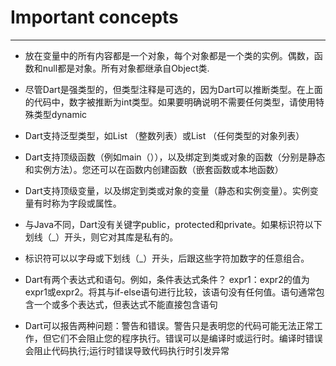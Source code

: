 # Important concepts
***
* 放在变量中的所有内容都是一个对象，每个对象都是一个类的实例。偶数，函数和null都是对象。所有对象都继承自Object类.

* 尽管Dart是强类型的，但类型注释是可选的，因为Dart可以推断类型。在上面的代码中，数字被推断为int类型。如果要明确说明不需要任何类型，请使用特殊类型dynamic
* Dart支持泛型类型，如List <int>（整数列表）或List <dynamic>（任何类型的对象列表）
* Dart支持顶级函数（例如main（）），以及绑定到类或对象的函数（分别是静态和实例方法）。您还可以在函数内创建函数（嵌套函数或本地函数）
* Dart支持顶级变量，以及绑定到类或对象的变量（静态和实例变量）。实例变量有时称为字段或属性。
* 与Java不同，Dart没有关键字public，protected和private。如果标识符以下划线（_）开头，则它对其库是私有的。
* 标识符可以以字母或下划线（_）开头，后跟这些字符加数字的任意组合。
* Dart有两个表达式和语句。例如，条件表达式条件？ expr1：expr2的值为expr1或expr2。将其与if-else语句进行比较，该语句没有任何值。语句通常包含一个或多个表达式，但表达式不能直接包含语句
* Dart可以报告两种问题：警告和错误。警告只是表明您的代码可能无法正常工作，但它们不会阻止您的程序执行。错误可以是编译时或运行时。编译时错误会阻止代码执行;运行时错误导致代码执行时引发异常

